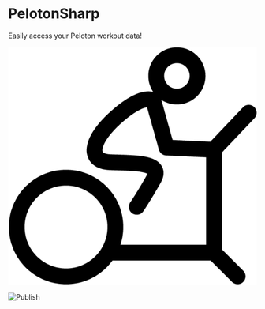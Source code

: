 # PelotonSharp

 Easily access your Peloton workout data!

![Drag Racing](https://raw.githubusercontent.com/aherrick/PelotonSharp/main/assets/PelotonSharpIcon.png)

![Publish](https://github.com/aherrick/PelotonSharp/workflows/Publish/badge.svg?branch=main)